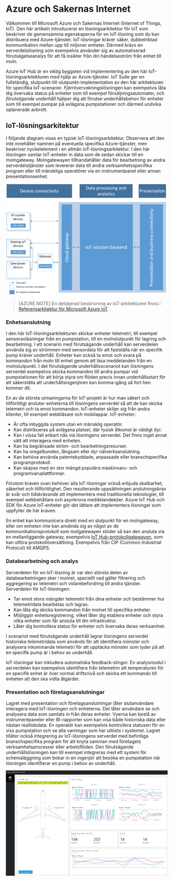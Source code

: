 # Azure och Sakernas Internet

Välkommen till Microsoft Azure och Sakernas Internet (Internet of Things, IoT). Den här artikeln introducerar en lösningsarkitektur för IoT som beskriver de gemensamma egenskaperna för en IoT-lösning som du kan distribuera med Azure-tjänster. IoT-lösningar kräver säker, dubbelriktad kommunikation mellan upp till miljoner enheter. Därmed krävs en serverdelslösning som exempelvis använder sig av automatiserad förutsägelseanalys för att få insikter från din händelseström från enhet till moln.

Azure IoT Hub är en viktig byggsten vid implementering av den här IoT-lösningsarkitekturen med hjälp av Azure-tjänster. IoT Suite ger en fullständig, slutpunkt-till-slutpunkt-implementation av den här arkitekturen för specifika IoT-scenarier. *Fjärrövervaknings*lösningen kan exempelvis låta dig övervaka status på enheter som till exempel försäljningsautomater, och *förutsägande underhåll* hjälper dig att förutse underhållsbehov för enheter som till exempel pumpar på avlägsna pumpstationer och därmed undvika oplanerade avbrott.

## IoT-lösningsarkitektur

I följande diagram visas en typisk IoT-lösningsarkitektur. Observera att den inte innehåller namnen på eventuella specifika Azure-tjänster, men beskriver nyckelelement i en allmän IoT-lösningsarkitektur. I den här lösningen samlar IoT-enheter in data som de sedan skickar till en molngateway. Molngatewayen tillhandahåller data för bearbetning av andra serverdelstjänster som levererar data till andra verksamhetsspecifika program eller till mänskliga operatörer via en instrumentpanel eller annan presentationsenhet.

![IoT-lösningsarkitektur][img-solution-architecture]

> [AZURE.NOTE] En detaljerad beskrivning av IoT-arkitekturen finns i [Referensarkitektur för Microsoft Azure IoT][lnk-refarch].

### Enhetsanslutning

I den här IoT-lösningsarkitekturen skickar enheter telemetri, till exempel sensoravläsningar från en pumpstation, till en molnslutpunkt för lagring och bearbetning. I ett scenario med förutsägande underhåll kan serverdelen använda sig av strömmen med sensordata för att fastställa när en specifik pump kräver underhåll. Enheter kan också ta emot och svara på kommandon från moln till enhet genom att läsa meddelanden från en molnslutpunkt. I det förutsägande underhållsscenariot kan lösningens serverdel exempelvis skicka kommandon till andra pumpar vid pumpstationen för att börja styra om flöden precis innan underhållsstart för att säkerställa att underhållsingenjören kan komma igång så fort hen kommer dit.

En av de största utmaningarna för IoT-projekt är hur man säkert och tillförlitligt ansluter enheterna till lösningens serverdel så att de kan skicka telemetri och ta emot kommandon. IoT-enheter skiljer sig från andra klienter, till exempel webbläsare och mobilappar. IoT-enheter:

- Är ofta inbyggda system utan en mänsklig operatör.
- Kan distribueras på avlägsna platser, där fysisk åtkomst är väldigt dyr.
- Kan i vissa fall enbart nås via lösningens serverdel. Det finns inget annat sätt att interagera med enheten.
- Kan ha begränsade ström- och bearbetningsresurser.
- Kan ha oregelbunden, långsam eller dyr nätverksanslutning.
- Kan behöva använda patentskyddade, anpassade eller branschspecifika programprotokoll.
- Kan skapas med en stor mängd populära maskinvaru- och programvaruplattformar.

Förutom kraven ovan behöver alla IoT-lösningar också erbjuda skalbarhet, säkerhet och tillförlitlighet. Den resulterande uppsättningen anslutningskrav är svår och tidskrävande att implementera med traditionella teknologier, till exempel webbehållare och asynkrona meddelandeköer. Azure IoT Hub och SDK för Azure IoT-enheter gör det lättare att implementera lösningar som uppfyller de här kraven.

En enhet kan kommunicera direkt med en slutpunkt för en molngateway, eller om enheten inte kan använda sig av något av de kommunikationsprotokoll som molgatewayen stöder så kan den ansluta via en mellanliggande gateway, exempelvis [IoT Hub-protokollgatewayen][Ink-protocol-gateway], som kan utföra protokollöversättning. Exempelvis från CIP (Common Industrial Protocol) till AMQPS.

### Databearbetning och analys

Serverdelen för en IoT-lösning är var den största delen av databearbetningen sker i molnet, speciellt vad gäller filtrering och aggregering av telemetri och vidarebefordring till andra tjänster. Serverdelen för IoT-lösningen:

- Tar emot stora mängder telemetri från dina enheter och bestämmer hur telemetridata bearbetas och lagras. 
- Kan låta dig skicka kommandon från molnet till specifika enheter.
- Möjliggör enhetsregistrering, vilket låter dig etablera enheter och styra vilka enheter som får ansluta till din infrastruktur.
- Låter dig kontrollera status för enheter och övervaka deras verksamhet.

I scenariot med förutsägande underhåll lagrar lösningens serverdel historiska telemetridata som används för att identifiera mönster och analysera inkommande telemetri för att upptäcka mönster som tyder på att en specifik pump är i behov av underhåll.

IoT-lösningar kan inkludera automatiska feedback-slingor. En analysmodul i serverdelen kan exempelvis identifiera från telemetrin att temperaturen för en specifik enhet är över normal driftsnivå och skicka ett kommando till enheten att den ska vidta åtgärder.

### Presentation och företagsanslutningar

Lagret med presentation och företagsanslutningar låter slutanvändare interagera med IoT-lösningen och enheterna. Det låter användare se och analysera data som samlats in från deras enheter. Vyerna kan bestå av instrumentpaneler eller BI-rapporter som kan visa både historiska data eller nästan realtidsdata. En operatör kan exempelvis kontrollera statusen för en viss pumpstation och se alla varningar som har utlösts i systemet. Lagret tillåter också integrering av IoT-lösningens serverdel med befintliga branschspecifika program för att knyta samman med företagets verksamhetsprocesser eller arbetsflöden. Den förutsägande underhållslösningen kan till exempel integreras med ett system för schemaläggning som bokar in en ingenjör att besöka en pumpstation när lösningen identifierar en pump i behov av underhåll.

![Instrumentpanel för IoT-lösning][img-dashboard]

[img-solution-architecture]: ./media/iot-azure-and-iot/iot-reference-architecture.png
[img-dashboard]: ./media/iot-azure-and-iot/iot-suite.png

[lnk-machinelearning]: http://azure.microsoft.com/documentation/services/machine-learning/
[Azure IoT Suite]: http://azure.microsoft.com/solutions/iot
[Ink-protocol-gateway]:  ../articles/iot-hub/iot-hub-protocol-gateway.md
[lnk-refarch]: http://download.microsoft.com/download/A/4/D/A4DAD253-BC21-41D3-B9D9-87D2AE6F0719/Microsoft_Azure_IoT_Reference_Architecture.pdf


<!--HONumber=Sep16_HO3-->


